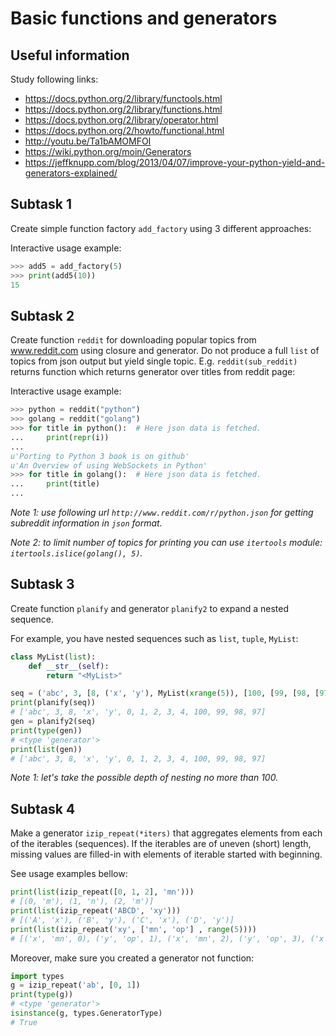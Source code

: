 # Basic functions and generators


## Useful information

Study following links:
 - https://docs.python.org/2/library/functools.html
 - https://docs.python.org/2/library/functions.html
 - https://docs.python.org/2/library/operator.html
 - https://docs.python.org/2/howto/functional.html
 - http://youtu.be/Ta1bAMOMFOI
 - https://wiki.python.org/moin/Generators
 - https://jeffknupp.com/blog/2013/04/07/improve-your-python-yield-and-generators-explained/


## Subtask 1

Create simple function factory `add_factory` using 3 different approaches:

Interactive usage example:
```python
>>> add5 = add_factory(5)
>>> print(add5(10))
15
```


## Subtask 2

Create function `reddit` for downloading popular topics from www.reddit.com
using closure and generator. Do not produce a full `list` of topics from json
output but yield single topic. E.g. `reddit(sub_reddit)` returns function which
returns generator over titles from reddit page:

Interactive usage example:
```python
>>> python = reddit("python")
>>> golang = reddit("golang")
>>> for title in python():  # Here json data is fetched.
...     print(repr(i))
... 
u'Porting to Python 3 book is on github'
u'An Overview of using WebSockets in Python'
>>> for title in golang():  # Here json data is fetched.
...     print(title)
... 
```

_Note 1: use following url `http://www.reddit.com/r/python.json` for getting
subreddit information in `json` format._

_Note 2: to limit number of topics for printing you can use `itertools` module:
`itertools.islice(golang(), 5)`._


## Subtask 3

Create function `planify` and generator `planify2` to expand a nested sequence.

For example, you have nested sequences such as `list`, `tuple`, `MyList`:

```python
class MyList(list):
    def __str__(self):
        return "<MyList>"

seq = ('abc', 3, [8, ('x', 'y'), MyList(xrange(5)), [100, [99, [98, [97]]]]])
print(planify(seq))
# ['abc', 3, 8, 'x', 'y', 0, 1, 2, 3, 4, 100, 99, 98, 97]
gen = planify2(seq)
print(type(gen))
# <type 'generator'>
print(list(gen))
# ['abc', 3, 8, 'x', 'y', 0, 1, 2, 3, 4, 100, 99, 98, 97]
```

_Note 1: let's take the possible depth of nesting no more than 100._


## Subtask 4

Make a generator `izip_repeat(*iters)` that aggregates elements from each of
the iterables (sequences). If the iterables are of uneven (short) length,
missing values are filled-in with elements of iterable started with beginning.

See usage examples bellow:

```python
print(list(izip_repeat([0, 1, 2], 'mn')))
# [(0, 'm'), (1, 'n'), (2, 'm')]
print(list(izip_repeat('ABCD', 'xy')))
# [('A', 'x'), ('B', 'y'), ('C', 'x'), ('D', 'y')]
print(list(izip_repeat('xy', ['mn', 'op'] , range(5))))
# [('x', 'mn', 0), ('y', 'op', 1), ('x', 'mn', 2), ('y', 'op', 3), ('x', 'mn', 4)]
```

Moreover, make sure you created a generator not function:

```python
import types
g = izip_repeat('ab', [0, 1])
print(type(g))
# <type 'generator'>
isinstance(g, types.GeneratorType)
# True
```
